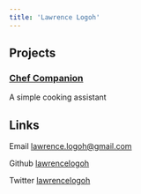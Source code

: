 ```yaml
---
title: 'Lawrence Logoh'
---
```

## Projects
### [Chef Companion](https://chefcompanion.net)
A simple cooking assistant

## Links
Email [lawrence.logoh@gmail.com](mailto:lawrence.logoh@gmail.com)

Github [lawrencelogoh](https://github.com/lawrencelogoh)

Twitter [lawrencelogoh](https://twitter.com/lawrencelogoh)



